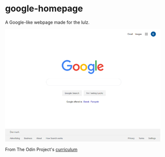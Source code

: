 # google-homepage

A Google-like webpage made for the lulz.

![alt text](https://github.com/kie2204/google-homepage/raw/master/ss.png "Screenshot from June 26th 2019")

From The Odin Project's [curriculum](http://www.theodinproject.com/courses/web-development-101/lessons/html-css)